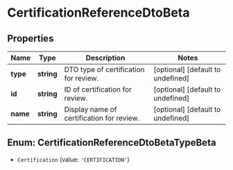 # CertificationReferenceDtoBeta

## Properties

Name | Type | Description | Notes
------------ | ------------- | ------------- | -------------
**type** | **string** | DTO type of certification for review. | [optional] [default to undefined]
**id** | **string** | ID of certification for review. | [optional] [default to undefined]
**name** | **string** | Display name of certification for review. | [optional] [default to undefined]



## Enum: CertificationReferenceDtoBetaTypeBeta


* `Certification` (value: `'CERTIFICATION'`)



